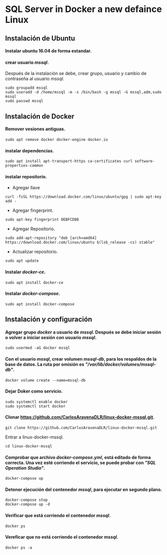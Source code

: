 # SQL Server in Docker a new defaince Linux

## Instalación de Ubuntu

#### Instalar ubuntu 16.04 de forma estandar.
#### crear usuario _mssql_.
Después de la instalación se debe, crear grupo, usuario y cambio de contraseña al usuario _mssql_.
```
sudo groupadd mssql
sudo useradd -d /home/mssql -m -s /bin/bash -g mssql -G mssql,adm,sudo mssql
sudo passwd mssql
```

## Instalación de Docker
#### Remover vesiones antiguas.
 
```
sudo apt remove docker docker-engine docker.io
```

#### instalar dependencias.

```
sudo apt install apt-transport-https ca-certificates curl software-properties-common
```

#### instalar repositorio.
  - Agregar llave

```
curl -fsSL https://download.docker.com/linux/ubuntu/gpg | sudo apt-key add -
```

  - Agregar fingerprint.

```
sudo apt-key fingerprint 0EBFCD88
```

  - Agregar Repositorio.

```
sudo add-apt-repository "deb [arch=amd64] https://download.docker.com/linux/ubuntu $(lsb_release -cs) stable"
```

  - Actualizar repositorio.

```
sudo apt update
```

#### Instalar _docker-ce_.

```
sudo apt install docker-ce
```

#### Instalar _docker-compose_.

```
sudo apt install docker-compose
```

## Instalación y configuración
#### Agregar grupo _docker_ a usuario de _mssql_. Después se debe iniciar sesión o volver a iniciar sesión con usuario _mssql_.

```
sudo usermod -aG docker mssql
```

#### Con el usuario _mssql_, crear volumen _mssql-db_, para los respaldos de la base de datos. La ruta por omisión es _"/var/lib/docker/volumes/mssql-db"_.

```
docker volume create --name=mssql-db
```

#### Dejar Doker como servicio.

```
sudo systemctl enable docker
sudo systemctl start docker
```


#### Clonar https://github.com/CarlosAravenaDLR/linux-docker-mssql.git.
```
git clone https://github.com/CarlosAravenaDLR/linux-docker-mssql.git
```

Entrar a linux-docker-mssql.
```
cd linux-docker-mssql
```


#### Comprobar que archivo _docker-compose.yml_, está editado de forma correcta. Una vez esté corriendo el servicio, se puede probar con _"SQL Operation Studio"_.

```
docker-compose up
```

#### Detener ejecución del contenedor _mssql_, para ejecutar en segundo plano.

```
docker-compose stop
docker-compose up -d
```

#### Verificar que está corriendo el contenedor _mssql_.

```
docker ps
```

#### Vereficar que no está corriendo el contenedor _mssql_.

```
docker ps -a
```

